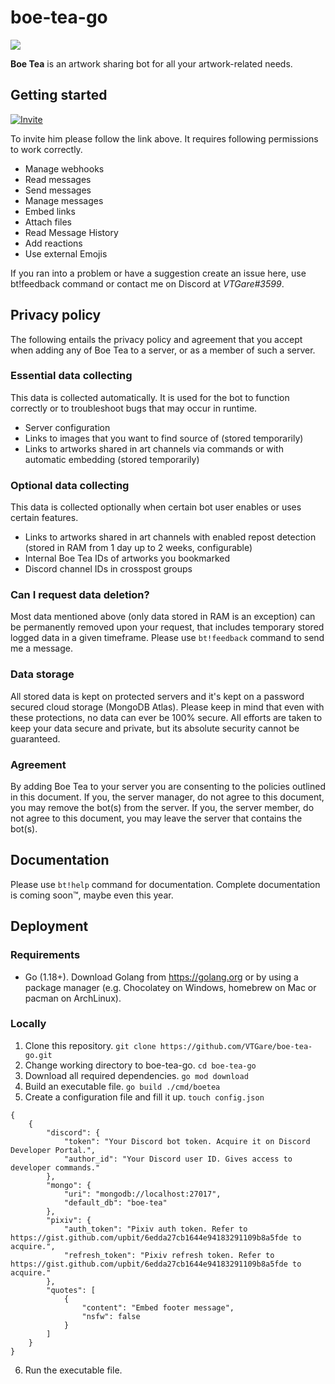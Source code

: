 # boe-tea-go

<img align="center" src="https://cdn.discordapp.com/avatars/636468907049353216/9bba642061fe0d500e92987098fdcf85.png?size=256">

**Boe Tea** is an artwork sharing bot for all your artwork-related needs.

## Getting started

[![Invite](https://img.shields.io/badge/Invite%20Link-%40Boe%20Tea-brightgreen)](https://discord.com/api/oauth2/authorize?client_id=636468907049353216&permissions=537259072&scope=bot)

To invite him please follow the link above. It requires following permissions to work correctly.
-   Manage webhooks
-   Read messages
-   Send messages
-   Manage messages
-   Embed links
-   Attach files
-   Read Message History
-   Add reactions
-   Use external Emojis

If you ran into a problem or have a suggestion create an issue here, use bt!feedback command or contact me on Discord at _VTGare#3599_.

## Privacy policy

The following entails the privacy policy and agreement that you accept when adding any of Boe Tea to a server, or as a member of such a server. 

### Essential data collecting
This data is collected automatically. It is used for the bot to function correctly or to troubleshoot bugs that may occur in runtime.
- Server configuration
- Links to images that you want to find source of (stored temporarily)
- Links to artworks shared in art channels via commands or with automatic embedding (stored temporarily)

### Optional data collecting
This data is collected optionally when certain bot user enables or uses certain features.
- Links to artworks shared in art channels with enabled repost detection (stored in RAM from 1 day up to 2 weeks, configurable)
- Internal Boe Tea IDs of artworks you bookmarked
- Discord channel IDs in crosspost groups

### Can I request data deletion?
Most data mentioned above (only data stored in RAM is an exception) can be permanently removed upon your request, that includes temporary stored logged data in a given timeframe. Please use `bt!feedback` command to send me a message.

### Data storage
All stored data is kept on protected servers and it's kept on a password secured cloud storage (MongoDB Atlas). Please keep in mind that even with these protections, no data can ever be 100% secure. All efforts are taken to keep your data secure and private, but its absolute security cannot be guaranteed.

### Agreement
By adding Boe Tea to your server you are consenting to the policies outlined in this document. If you, the server manager, do not agree to this document, you may remove the bot(s) from the server. If you, the server member, do not agree to this document, you may leave the server that contains the bot(s).

## Documentation
Please use `bt!help` command for documentation. Complete documentation is coming soon:tm:, maybe even this year.

## Deployment

### Requirements
- Go (1.18+). Download Golang from https://golang.org or by using a package manager (e.g. Chocolatey on Windows, homebrew on Mac or pacman on ArchLinux).

### Locally
1. Clone this repository. `git clone https://github.com/VTGare/boe-tea-go.git`
2. Change working directory to boe-tea-go. `cd boe-tea-go`
3. Download all required dependencies. `go mod download`
4. Build an executable file. `go build ./cmd/boetea`
5. Create a configuration file and fill it up. `touch config.json`
```
{
    {
        "discord": {
            "token": "Your Discord bot token. Acquire it on Discord Developer Portal.",
            "author_id": "Your Discord user ID. Gives access to developer commands."
        },
        "mongo": {
            "uri": "mongodb://localhost:27017",
            "default_db": "boe-tea"
        },
        "pixiv": {
            "auth_token": "Pixiv auth token. Refer to https://gist.github.com/upbit/6edda27cb1644e94183291109b8a5fde to acquire.",
            "refresh_token": "Pixiv refresh token. Refer to https://gist.github.com/upbit/6edda27cb1644e94183291109b8a5fde to acquire."
        },
        "quotes": [
            {
                "content": "Embed footer message",
                "nsfw": false
            }
        ]
    }
}
```
6. Run the executable file.
